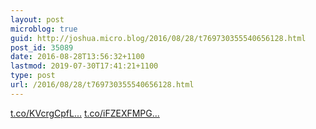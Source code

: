 ```yaml
---
layout: post
microblog: true
guid: http://joshua.micro.blog/2016/08/28/t769730355540656128.html
post_id: 35089
date: 2016-08-28T13:56:32+1100
lastmod: 2019-07-30T17:41:21+1100
type: post
url: /2016/08/28/t769730355540656128.html
---
```

[t.co/KVcrgCpfL...](https://t.co/KVcrgCpfLp) [t.co/iFZEXFMPG...](https://t.co/iFZEXFMPG8)
